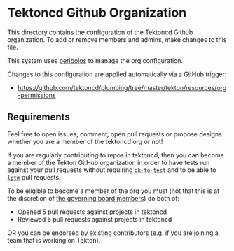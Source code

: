 # Tektoncd Github Organization

This directory contains the configuration of the Tektoncd Github organization.
To add or remove members and admins, make changes to this file.

This system uses [peribolos](https://github.com/kubernetes/test-infra/tree/master/prow/cmd/peribolos)
to manage the org configuration.

Changes to this configuration are applied automatically via a GitHub trigger:

* https://github.com/tektoncd/plumbing/tree/master/tekton/resources/org-permissions

## Requirements

Feel free to open issues, comment, open pull requests or propose designs whether you
are a member of the tektoncd org or not!

If you are regularly contributing to repos in tektoncd, then you can become a
member of the Tekton GitHub organization in order to have tests run against your
pull requests without requiring [`ok-to-test`](process.md#prow-commands) and to be
able to [`lgtm`](process.md#prow-commands) pull requests.

To be eligible to become a member of the org you must (not that this is at the
discretion of [the governing board members](governance.md)) do both of:

* Opened 5 pull requests against projects in tektoncd
* Reviewed 5 pull requests against projects in tektoncd

OR you can be endorsed by existing contributors (e.g. if you are joining a team that
is working on Tekton).
